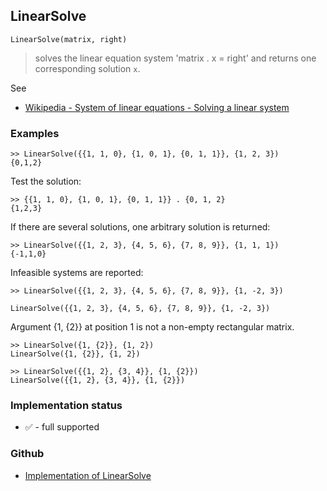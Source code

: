 ## LinearSolve

```
LinearSolve(matrix, right)
```

> solves the linear equation system 'matrix . x = right' and returns one corresponding solution `x`.

See
* [Wikipedia - System of linear equations - Solving a linear system](https://en.wikipedia.org/wiki/System_of_linear_equations#Solving_a_linear_system)

### Examples	

```
>> LinearSolve({{1, 1, 0}, {1, 0, 1}, {0, 1, 1}}, {1, 2, 3})
{0,1,2}
```

Test the solution:

```
>> {{1, 1, 0}, {1, 0, 1}, {0, 1, 1}} . {0, 1, 2}
{1,2,3}
```

If there are several solutions, one arbitrary solution is returned:

```
>> LinearSolve({{1, 2, 3}, {4, 5, 6}, {7, 8, 9}}, {1, 1, 1})
{-1,1,0}
```

Infeasible systems are reported:

```
>> LinearSolve({{1, 2, 3}, {4, 5, 6}, {7, 8, 9}}, {1, -2, 3}) 
 
LinearSolve({{1, 2, 3}, {4, 5, 6}, {7, 8, 9}}, {1, -2, 3})
```

Argument {1, {2}} at position 1 is not a non-empty rectangular matrix.

```
>> LinearSolve({1, {2}}, {1, 2})
LinearSolve({1, {2}}, {1, 2})

>> LinearSolve({{1, 2}, {3, 4}}, {1, {2}}) 
LinearSolve({{1, 2}, {3, 4}}, {1, {2}})
```






### Implementation status

* &#x2705; - full supported

### Github

* [Implementation of LinearSolve](https://github.com/axkr/symja_android_library/blob/master/symja_android_library/matheclipse-core/src/main/java/org/matheclipse/core/builtin/LinearAlgebra.java#L3145) 
